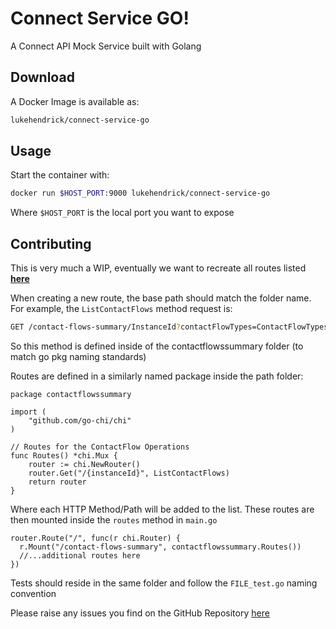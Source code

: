 # Connect Service GO!

A Connect API Mock Service built with Golang

## Download

A Docker Image is available as:
```bash
lukehendrick/connect-service-go
```

## Usage

Start the container with:
```bash
docker run $HOST_PORT:9000 lukehendrick/connect-service-go
```

Where `$HOST_PORT` is the local port you want to expose

## Contributing

This is very much a WIP, eventually we want to recreate all routes listed **[here](https://docs.aws.amazon.com/connect/latest/APIReference/API_Operations.html)**

When creating a new route, the base path should match the folder name. For example, the `ListContactFlows` method request is:
```bash
GET /contact-flows-summary/InstanceId?contactFlowTypes=ContactFlowTypes&maxResults=MaxResults&nextToken=NextToken HTTP/1.1
```
So this method is defined inside of the contactflowssummary folder (to match go pkg naming standards)

Routes are defined in a similarly named package inside the path folder:
```golang
package contactflowssummary

import (
	"github.com/go-chi/chi"
)

// Routes for the ContactFlow Operations
func Routes() *chi.Mux {
	router := chi.NewRouter()
	router.Get("/{instanceId}", ListContactFlows)
	return router
}
```
Where each HTTP Method/Path will be added to the list. These routes are then mounted inside the `routes` method in `main.go`
```golang
router.Route("/", func(r chi.Router) {
  r.Mount("/contact-flows-summary", contactflowssummary.Routes())
  //...additional routes here
})
```

Tests should reside in the same folder and follow the `FILE_test.go` naming convention

Please raise any issues you find on the GitHub Repository [here](https://github.com/LukeHendrick/connect-service-go.git)